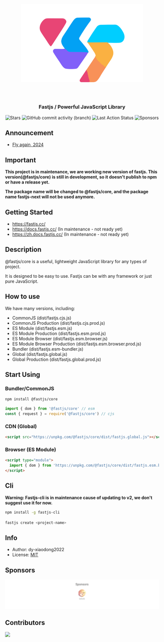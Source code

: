 <div align="center">
    <img src="./logoDisplay.svg" style="clip-path: inset(0% 0 15% 0);" width="400" />
</div>
<h3 align="center"><b>Fastjs / Powerful JavaScript Library</b></h3>
<p align="center">
    <img alt="Stars" src="https://img.shields.io/github/stars/fastjs-team?style=flat-square&logo=github&cacheSeconds=600&color=yellow&label=Team%20Stars">
    <img alt="GitHub commit activity (branch)" src="https://img.shields.io/github/commit-activity/w/fastjs-team/core?style=flat-square&logo=github&cacheSeconds=600&label=Commit%20Activity">
    <img alt="Last Action Status" src="https://img.shields.io/github/actions/workflow/status/fastjs-team/core/ci.yml?style=flat-square&logo=githubactions&cacheSeconds=60&logoColor=white&label=CI Check">
    <img alt="Sponsors" src="https://img.shields.io/github/sponsors/dy-xiaodong2022?style=flat-square&logo=githubsponsors&cacheSeconds=600&label=Sponsors&color=ea4aaa&labelColor=d1beca">
</p>


## Announcement

- [Fly again, 2024](https://github.com/fastjs-team/core/discussions/59)

## Important

**This project is in maintenance, we are working new version of fastjs. This version(@fastjs/core) is still in development, so it doesn't publish to npm or have a release yet.**

**The package name will be changed to @fastjs/core, and the package name fastjs-next will not be used anymore.**

## Getting Started

- https://fastjs.cc/
- https://docs.fastjs.cc/ (In maintenance - not ready yet)
- https://zh.docs.fastjs.cc/ (In maintenance - not ready yet)

## Description

@fastjs/core is a useful, lightweight JavaScript library for any types of project.

It is designed to be easy to use. Fastjs can be with any framework or just pure JavaScript.

## How to use

We have many versions, including:
- CommonJS (dist/fastjs.cjs.js)
- CommonJS Production (dist/fastjs.cjs.prod.js)
- ES Module (dist/fastjs.esm.js)
- ES Module Production (dist/fastjs.esm.prod.js)
- ES Module Browser (dist/fastjs.esm.browser.js)
- ES Module Browser Production (dist/fastjs.esm.browser.prod.js)
- Bundler (dist/fastjs.esm-bundler.js)
- Global (dist/fastjs.global.js)
- Global Production (dist/fastjs.global.prod.js)

## Start Using

### Bundler/CommonJS

```bash
npm install @fastjs/core
```

```js
import { dom } from '@fastjs/core' // esm
const { request } = require('@fastjs/core') // cjs
```

### CDN (Global)

```html
<script src="https://unpkg.com/@fastjs/core/dist/fastjs.global.js"></script>
```

### Browser (ES Module)

```html
<script type="module">
  import { dom } from 'https://unpkg.com/@fastjs/core/dist/fastjs.esm.browser.js'
</script>
```

## Cli

**Warning: Fastjs-cli is in maintenance cause of updating to v2, we don't suggest use it for now.**

```bash
npm install -g fastjs-cli

fastjs create <project-name>
```

## Info

- Author: dy-xiaodong2022
- License: [MIT](https://opensource.org/licenses/MIT)

## Sponsors

<div align="center">
  <img src="https://raw.githubusercontent.com/dy-xiaodong2022/sponsors/main/sponsors.wide.svg" />
</div>

## Contributors

<a href="https://github.com/fastjs-team/core/graphs/contributors">
  <img src="https://contrib.rocks/image?repo=fastjs-team/core" />
</a>